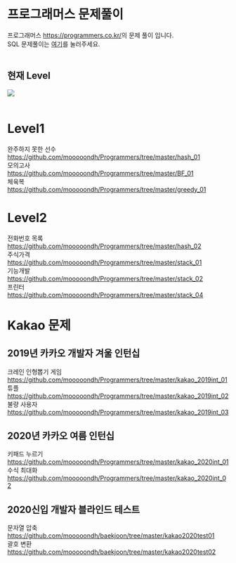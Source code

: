 프로그래머스 문제풀이
=================================
프로그래머스 <https://programmers.co.kr/>의 문제 풀이 입니다.</br>
SQL 문제풀이는 [여기](https://github.com/mooooondh/SQL_programmers)를 눌러주세요.</br>
</br>

현재 Level
------------------
<img src= "https://user-images.githubusercontent.com/25631105/96589628-00e7bb00-1320-11eb-900e-a7d856d7b834.png"></img></br>
</br>

Level1
=========================
완주하지 못한 선수    
<https://github.com/mooooondh/Programmers/tree/master/hash_01>    
모의고사     
<https://github.com/mooooondh/Programmers/tree/master/BF_01>    
체육복         
<https://github.com/mooooondh/Programmers/tree/master/greedy_01>


Level2
=========================
전화번호 목록    
<https://github.com/mooooondh/Programmers/tree/master/hash_02>    
주식가격    
<https://github.com/mooooondh/Programmers/tree/master/stack_01>    
기능개발    
<https://github.com/mooooondh/Programmers/tree/master/stack_02>      
프린터     
<https://github.com/mooooondh/Programmers/tree/master/stack_04>     

Kakao 문제
=========================
2019년 카카오 개발자 겨울 인턴십
-----------
크레인 인형뽑기 게임    
https://github.com/mooooondh/Programmers/tree/master/kakao_2019int_01      
튜플      
https://github.com/mooooondh/Programmers/tree/master/kakao_2019int_02        
불량 사용자           
https://github.com/mooooondh/Programmers/tree/master/kakao_2019int_03

2020년 카카오 여름 인턴십
---------------
키패드 누르기                  
https://github.com/mooooondh/Programmers/tree/master/kakao_2020int_01                     
수식 최대화        
https://github.com/mooooondh/Programmers/tree/master/kakao_2020int_02

2020신입 개발자 블라인드 테스트
---------------
문자열 압축             
https://github.com/mooooondh/baekjoon/tree/master/kakao2020test01        
괄호 변환                   
https://github.com/mooooondh/baekjoon/tree/master/kakao2020test02
